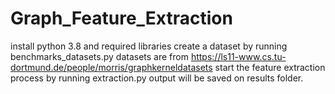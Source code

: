 # Graph_Feature_Extraction
install python 3.8 and required libraries
create a dataset by running benchmarks_datasets.py
	datasets are from <https://ls11-www.cs.tu-dortmund.de/people/morris/graphkerneldatasets>
start the feature extraction process by running extraction.py
output will be saved on results folder.
